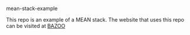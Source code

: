 mean-stack-example

This repo is an example of a MEAN stack. The website that uses this repo can be visited at <a href="http://bit.ly/vonsbazoo">BAZOO</a>
